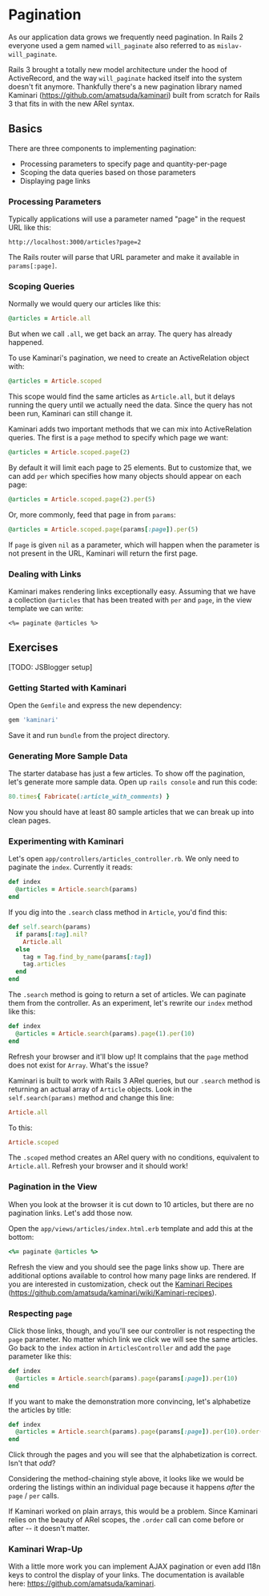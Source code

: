 # Pagination

As our application data grows we frequently need pagination. In Rails 2 everyone used a gem named `will_paginate` also referred to as `mislav-will_paginate`.

Rails 3 brought a totally new model architecture under the hood of ActiveRecord, and the way `will_paginate` hacked itself into the system doesn't fit anymore. Thankfully there's a new pagination library named Kaminari (<https://github.com/amatsuda/kaminari>) built from scratch for Rails 3 that fits in with the new ARel syntax.

## Basics

There are three components to implementing pagination:

* Processing parameters to specify page and quantity-per-page
* Scoping the data queries based on those parameters
* Displaying page links

### Processing Parameters

Typically applications will use a parameter named "page" in the request URL like this:

```
http://localhost:3000/articles?page=2
```

The Rails router will parse that URL parameter and make it available in `params[:page]`.

### Scoping Queries

Normally we would query our articles like this:

```ruby
@articles = Article.all
```

But when we call `.all`, we get back an array. The query has already happened.

To use Kaminari's pagination, we need to create an ActiveRelation object with:

```ruby
@articles = Article.scoped
```

This scope would find the same articles as `Article.all`, but it delays running the query until we actually need the data. Since the query has not been run, Kaminari can still change it.

Kaminari adds two important methods that we can mix into ActiveRelation queries. The first is a `page` method to specify which page we want:

```ruby
@articles = Article.scoped.page(2)
```

By default it will limit each page to 25 elements. But to customize that, we can add `per` which specifies how many objects should appear on each page:

```ruby
@articles = Article.scoped.page(2).per(5)
```

Or, more commonly, feed that page in from `params`:

```ruby
@articles = Article.scoped.page(params[:page]).per(5)
```

If `page` is given `nil` as a parameter, which will happen when the parameter is not present in the URL, Kaminari will return the first page.

### Dealing with Links

Kaminari makes rendering links exceptionally easy. Assuming that we have a collection `@articles` that has been treated with `per` and `page`, in the view template we can write:

```erb
<%= paginate @articles %>
```

## Exercises

[TODO: JSBlogger setup]

### Getting Started with Kaminari

Open the `Gemfile` and express the new dependency:

```ruby
gem 'kaminari'
```

Save it and run `bundle` from the project directory.

### Generating More Sample Data

The starter database has just a few articles. To show off the pagination, let's generate more sample data. Open up `rails console` and run this code:

```ruby
80.times{ Fabricate(:article_with_comments) }
```

Now you should have at least 80 sample articles that we can break up into clean pages.

### Experimenting with Kaminari

Let's open `app/controllers/articles_controller.rb`. We only need to paginate the `index`. Currently it reads:

```ruby
def index
  @articles = Article.search(params)
end
```

If you dig into the `.search` class method in `Article`, you'd find this:

```ruby
def self.search(params)
  if params[:tag].nil?
    Article.all
  else
    tag = Tag.find_by_name(params[:tag])
    tag.articles
  end
end
```

The `.search` method is going to return a set of articles. We can paginate them from the controller. As an experiment, let's rewrite our `index` method like this:

```ruby
def index
  @articles = Article.search(params).page(1).per(10)
end
```

Refresh your browser and it'll blow up! It complains that the `page` method does not exist for `Array`. What's the issue?

Kaminari is built to work with Rails 3 ARel queries, but our `.search` method is returning an actual array of `Article` objects. Look in the `self.search(params)` method and change this line:

```ruby
Article.all
```

To this:

```ruby
Article.scoped
```

The `.scoped` method creates an ARel query with no conditions, equivalent to `Article.all`. Refresh your browser and it should work!

### Pagination in the View

When you look at the browser it is cut down to 10 articles, but there are no pagination links. Let's add those now.

Open the `app/views/articles/index.html.erb` template and add this at the bottom:

```ruby
<%= paginate @articles %>
```

Refresh the view and you should see the page links show up. There are additional options available to control how many page links are rendered. If you are interested in customization, check out the [Kaminari Recipes](https://github.com/amatsuda/kaminari/wiki/Kaminari-recipes) (https://github.com/amatsuda/kaminari/wiki/Kaminari-recipes).

### Respecting `page`

Click those links, though, and you'll see our controller is not respecting the `page` parameter. No matter which link we click we will see the same articles. Go back to the `index` action in `ArticlesController` and add the `page` parameter like this:

```ruby
def index
  @articles = Article.search(params).page(params[:page]).per(10)
end
```

If you want to make the demonstration more convincing, let's alphabetize the articles by title:

```ruby
def index
  @articles = Article.search(params).page(params[:page]).per(10).order(:title)
end
```

Click through the pages and you will see that the alphabetization is correct. Isn't that *odd*? 

Considering the method-chaining style above, it looks like we would be ordering the listings within an individual page because it happens *after* the `page` / `per` calls. 

If Kaminari worked on plain arrays, this would be a problem. Since Kaminari relies on the beauty of ARel scopes, the `.order` call can come before or after -- it doesn't matter. 

### Kaminari Wrap-Up

With a little more work you can implement AJAX pagination or even add I18n keys to control the display of your links. The documentation is available here: <https://github.com/amatsuda/kaminari>.
